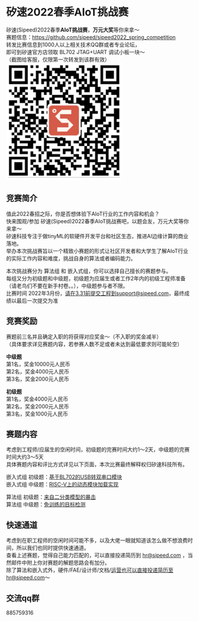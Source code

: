# 矽速2022春季AIoT挑战赛
矽速(Sipeed)2022春季**AIoT挑战赛**，**万元大奖**等你来拿～  
赛题信息：https://github.com/sipeed/sipeed2022_spring_competition  
转发比赛信息到1000人以上相关技术QQ群或者专业论坛，  
即可到矽速官方店领取 BL702 JTAG+UART 调试小板一块～   
（截图给客服，仅限第一次转发到该群有效）  
![赛题链接](qr.png)

## 竞赛简介
值此2022春招之际，你是否想体验下AIoT行业的工作内容和机会？  
快来围观/参加 矽速(Sipeed)2022春季AIoT挑战赛吧，以题会友，万元大奖等你来拿～  
矽速科技专注于做tinyML的软硬件开发平台和社区生态，推进AI边缘计算的商业落地。  
举办本次挑战赛旨以一个精致小赛题的形式让社区开发者和大学生了解AIoT行业的实际工作内容和难度，挑战自身的算法或者编码能力。  

本次挑战赛分为 算法组 和 嵌入式组，你可以选择自己擅长的赛题参与。  
每组又分为初级题和中级题，初级题为应届生或者工作2年内的初级工程师准备（请老鸟们不要在新手村卷。。），中级题参与者不限。  
比赛时间 2022年3月份，请在3.31前提交工程到support@sipeed.com，最终成绩以最后一次提交为准  

## 竞赛奖励
赛题前三名并且确定入职的将获得对应奖金～（不入职的奖金减半）  
（具体要求详见赛题内容，若参赛人数不足或者未达到最低要求则可能轮空）  

**中级题**  
第1名，奖金10000元人民币  
第2名，奖金4000元人民币  
第3名，奖金2000元人民币  

**初级题**   
第1名，奖金4000元人民币  
第2名，奖金2000元人民币  
第3名，奖金1000元人民币    

## 赛题内容
考虑到工程师/应届生的空闲时间，初级题的完赛时间大约1～2天，中级题的完赛时间大约3～5天  
具体赛题内容和评比方式详见以下页面，本次比赛最终解释权归矽速科技所有。  

嵌入式组 初级题：[基于BL702的USB转双串口模块](embedded_beginner/readme.md)  
嵌入式组 中级题：[RISC-V上的动态模块加载实现](embedded_middle/readme.md)

算法组  初级题：[来自二分类模型的暴击](algorithm_beginner/readme.md)  
算法组  中级题：[免训练的目标检测](algorithm_middle/readme.md)

## 快速通道
考虑到在职工程师的空闲时间可能不多，以及大佬一眼就知道该怎么做不想浪费时间，所以我们也同时提供快速通道。  
查看上述赛题，觉得自己能力匹配的，可以直接投递简历到 hr@sipeed.com ，当然邮件中附上你对赛题的解题思路会有加分。  
除了算法和嵌入式外，硬件/FAE/设计师/文档/运营也可以直接投递简历至hr@sipeed.com～  

## 交流qq群
885759316




